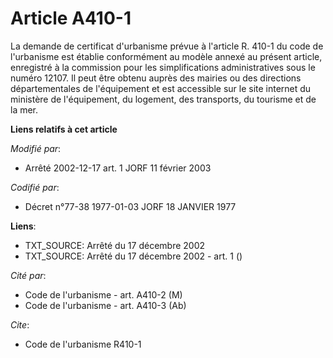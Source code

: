 # Article A410-1

La demande de certificat d'urbanisme prévue à l'article R. 410-1 du code de l'urbanisme est établie conformément au modèle
annexé au présent article, enregistré à la commission pour les simplifications administratives sous le numéro 12107. Il peut
être obtenu auprès des mairies ou des directions départementales de l'équipement et est accessible sur le site internet du
ministère de l'équipement, du logement, des transports, du tourisme et de la mer.

**Liens relatifs à cet article**

_Modifié par_:

  - Arrêté 2002-12-17 art. 1 JORF 11 février 2003

_Codifié par_:

  - Décret n°77-38 1977-01-03 JORF 18 JANVIER 1977

**Liens**:

  - TXT_SOURCE: Arrêté du 17 décembre 2002
  - TXT_SOURCE: Arrêté du 17 décembre 2002 - art. 1 ()

_Cité par_:

  - Code de l'urbanisme - art. A410-2 (M)
  - Code de l'urbanisme - art. A410-3 (Ab)

_Cite_:

  - Code de l'urbanisme R410-1
